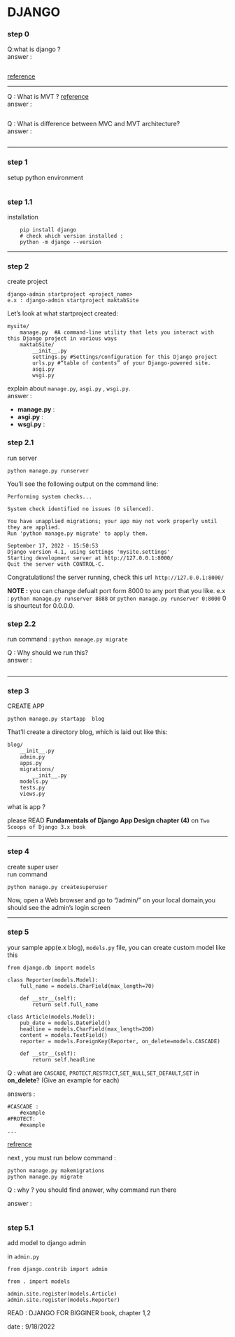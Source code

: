 # DJANGO

### step 0 

Q:what is django ? \
answer : 
```
```
[reference](https://www.djangoproject.com/)

-----


Q : What is MVT ? [reference](https://www.geeksforgeeks.org/django-project-mvt-structure/)\
answer : 
```
```

Q : What is difference between MVC and MVT architecture?\
 answer : 
```
```
---- 
### step 1
setup python environment
```
```
### step 1.1 
installation 

```
    pip install django
    # check which version installed :
    python -m django --version
```
------
### step 2

create project 
```
django-admin startproject <project_name>
e.x : django-admin startproject maktabSite
```
Let’s look at what startproject created:

```
mysite/
    manage.py  #A command-line utility that lets you interact with this Django project in various ways
    maktabSite/
        __init__.py
        settings.py #Settings/configuration for this Django project
        urls.py #“table of contents” of your Django-powered site.
        asgi.py
        wsgi.py
```

explain about `manage.py`, `asgi.py` , `wsgi.py`.\
answer : 
- **manage.py** : 
-  **asgi.py** : 
-  **wsgi.py** : 


### step 2.1
run server 
```
python manage.py runserver
```
You’ll see the following output on the command line:

```
Performing system checks...

System check identified no issues (0 silenced).

You have unapplied migrations; your app may not work properly until they are applied.
Run 'python manage.py migrate' to apply them.

September 17, 2022 - 15:50:53
Django version 4.1, using settings 'mysite.settings'
Starting development server at http://127.0.0.1:8000/
Quit the server with CONTROL-C.
```

Congratulations! the server running, check this url` http://127.0.0.1:8000/`

**NOTE :** you can change defualt port form 8000 to any port that you like. e.x : `python manage.py runserver 8888` or `python manage.py runserver 0:8000`
0 is shourtcut for 0.0.0.0.

### step 2.2
run  command : `python manage.py migrate`

Q : Why should we run this?\
answer : 
```
```

-----------------
### step 3
CREATE APP 
```
python manage.py startapp  blog 
```
That’ll create a directory blog, which is laid out like this:

```
blog/
    __init__.py
    admin.py
    apps.py
    migrations/
        __init__.py
    models.py
    tests.py
    views.py

```

what is app ? 

please READ **Fundamentals of Django App Design chapter (4)** on `Two Scoops of Django 3.x book`

---------------

### step 4
create super user \
run command 
```
python manage.py createsuperuser
```

Now, open a Web browser and go to “/admin/” on your local domain,you should see the admin’s login screen

------


### step 5
your sample app(e.x blog), `models.py` file, you can create custom model like this 


```
from django.db import models

class Reporter(models.Model):
    full_name = models.CharField(max_length=70)

    def __str__(self):
        return self.full_name

class Article(models.Model):
    pub_date = models.DateField()
    headline = models.CharField(max_length=200)
    content = models.TextField()
    reporter = models.ForeignKey(Reporter, on_delete=models.CASCADE)

    def __str__(self):
        return self.headline
```

Q : what are `CASCADE`, `PROTECT`,`RESTRICT`,`SET_NULL`,`SET_DEFAULT`,`SET` in  **on_delete**? (Give an example for each)

answers : 
```
#CASCADE :
    #example
#PROTECT:
    #example
...
```


[refrence](https://docs.djangoproject.com/en/4.1/ref/models/fields/#module-django.db.models.fields.related)

next , you must run below command :
```
python manage.py makemigrations
python manage.py migrate
```
Q : why ?
you should find answer, why command run there

answer : 
```
```

### step 5.1
add model to django admin

in `admin.py`

```
from django.contrib import admin

from . import models

admin.site.register(models.Article)
admin.site.register(models.Reporter)
```


READ : DJANGO FOR BIGGINER book,  chapter 1,2


date : 9/18/2022